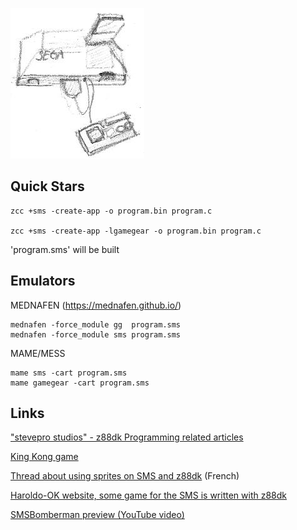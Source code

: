 
![](images/platform/sms.jpg)

## Quick Stars

    zcc +sms -create-app -o program.bin program.c

    zcc +sms -create-app -lgamegear -o program.bin program.c


'program.sms' will be built


## Emulators

MEDNAFEN (https://mednafen.github.io/)

    mednafen -force_module gg  program.sms
    mednafen -force_module sms program.sms

MAME/MESS

    mame sms -cart program.sms
    mame gamegear -cart program.sms


## Links

["stevepro studios" - z88dk Programming related articles](http://steveproxna.blogspot.it/search/label/z88dk)

[King Kong game](http://hirudov.com/sega/KingKongSMS.php)

[Thread about using sprites on SMS and z88dk](http://www.mastersystem-france.com/t1686p30-programmation-master-system-en-assembleur-variante-en-c) (French)

[Haroldo-OK website, some game for the SMS is written with z88dk](http://www.haroldo-ok.com/)

[SMSBomberman preview (YouTube video)](https://www.youtube.com/watch?v=akYolXhhL1Q)

